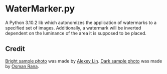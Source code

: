 # WaterMarker.py

A Python 3.10.2 lib which autonomizes the application of watermarks to a specified set of images. Additionally, a watermark will be inverted dependent on the luminance of the area it is supposed to be placed.

## Credit

[Bright sample photo](resource/unmarked/bright_og.jpg) was made by [Alexey Lin](https://unsplash.com/@alex_lin?utm_source=unsplash&utm_medium=referral&utm_content=creditCopyText).
[Dark sample photo](resource/unmarked/dark_og.jpg) was made by [Osman Rana](https://unsplash.com/@osmanrana?utm_source=unsplash&utm_medium=referral&utm_content=creditCopyText).
  